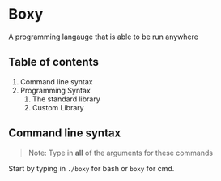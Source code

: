 # Boxy
A programming langauge that is able to be run anywhere

## Table of contents
1. Command line syntax
2. Programming Syntax
	1. The standard library
	2. Custom Library

## Command line syntax
> Note: Type in **all** of the arguments for these commands

Start by typing in ``./boxy`` for bash or ``boxy`` for cmd.
